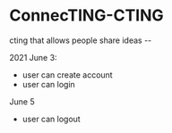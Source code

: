# ConnecTING-CTING
cting that allows people share ideas --

2021 June 3:
  - user can create account
  - user can login



June 5

  - user can logout
